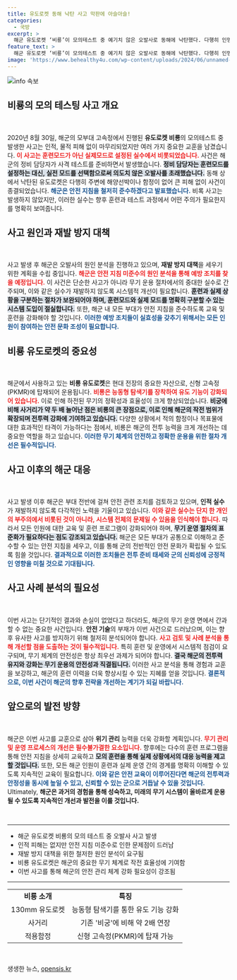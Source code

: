 ```yaml
---
title: 유도로켓 동해 낙탄 사고 막판에 아슬아슬!
categories:
  - 국방
excerpt: >
  해군 유도로켓 ‘비룡’이 모의테스트 중 예기치 않은 오발사로 동해에 낙탄했다. 다행히 인명 피해는 없었으나, 안전지침 미준수가 원인으로 지적되며 철저한 원인 분석과 재발 방지책 마련이 요구된다.
feature_text: >
  해군 유도로켓 ‘비룡’이 모의테스트 중 예기치 않은 오발사로 동해에 낙탄했다. 다행히 인명 피해는 없었으나, 안전지침 미준수가 원인으로 지적되며 철저한 원인 분석과 재발 방지책 마련이 요구된다.
image: 'https://www.behealthy4u.com/wp-content/uploads/2024/06/unnamed-file.png'
---
```


<p><img src="https://www.behealthy4u.com/wp-content/uploads/2024/06/unnamed-file.png" alt="info 속보" /></p>

<h2 data-ke-size="size26">비룡의 모의 테스팅 사고 개요</h2>

<p data-ke-size="size16">&nbsp;</p>

<p>2020년 8월 30일, 해군의 모부대 고속정에서 진행된 <b>유도로켓 비룡</b>의 모의테스트 중 발생한 사고는 인적, 물적 피해 없이 마무리되었지만 여러 가지 중요한 교훈을 남겼습니다. <b><span style="color: #ee2323;">이 사고는 훈련모드가 아닌 실제모드로 설정된 실수에서 비롯되었습니다.</span></b> 사건은 해군의 정비 담당자가 사격 테스트를 준비하면서 발생했습니다. <b><span style="background-color: #21538527;">정비 담당자는 훈련모드를 설정하는 대신, 실전 모드를 선택함으로써 의도치 않은 오발사를 초래했습니다.</span></b> 동해 상에서 낙탄된 유도로켓은 다행히 주변에 해양선박이나 함정이 없어 큰 피해 없이 사건이 종결되었습니다. <b><span style="color: #1a5490;">해군은 안전 지침을 철저히 준수하겠다고 발표했습니다.</span></b> 비록 사고는 발생하지 않았지만, 이러한 실수는 향후 훈련과 테스트 과정에서 어떤 주의가 필요한지를 명확히 보여줍니다.</p>

<h2 data-ke-size="size26">사고 원인과 재발 방지 대책</h2>

<p data-ke-size="size16">&nbsp;</p>

<p>사고 발생 후 해군은 오발사의 원인 분석을 진행하고 있으며, <b>재발 방지 대책</b>을 세우기 위한 계획을 수립 중입니다. <b><span style="color: #ee2323;">해군은 안전 지침 미준수의 원인 분석을 통해 예방 조치를 찾을 예정입니다.</span></b> 이 사건은 단순한 사고가 아니라 무기 운용 절차에서의 중대한 실수로 간주되며, 이와 같은 실수가 재발하지 않도록 시스템적 개선이 필요합니다. <b><span style="background-color: #21538527;">훈련과 실제 상황을 구분하는 절차가 보완되어야 하며, 훈련모드와 실제 모드를 명확히 구분할 수 있는 시스템 도입이 절실합니다.</span></b> 또한, 해군 내 모든 부대가 안전 지침을 준수하도록 교육 및 훈련을 강화해야 할 것입니다. <b><span style="color: #1a5490;">이러한 예방 조치들이 실효성을 갖추기 위해서는 모든 인원이 참여하는 안전 문화 조성이 필요합니다.</span></b></p>

<h2 data-ke-size="size26">비룡 유도로켓의 중요성</h2>

<p data-ke-size="size16">&nbsp;</p>

<p>해군에서 사용하고 있는 <b>비룡 유도로켓</b>은 현대 전장의 중요한 자산으로, 신형 고속정(PKMR)에 탑재되어 운용됩니다. <b><span style="color: #ee2323;">비룡은 능동형 탐색기를 장착하여 유도 기능이 강화되어 있습니다.</span></b> 이로 인해 하전된 무기의 정확성과 효율성이 크게 향상되었습니다. <b><span style="background-color: #21538527;">비궁에 비해 사거리가 약 두 배 늘어난 점은 비룡의 큰 장점으로, 이로 인해 해군의 작전 범위가 확장되며 전투력 강화에 기여하고 있습니다.</span></b> 다양한 상황에서 적의 함정이나 목표물에 대한 효과적인 타격이 가능하다는 점에서, 비룡은 해군의 전투 능력을 크게 개선하는 데 중요한 역할을 하고 있습니다. <b><span style="color: #1a5490;">이러한 무기 체계의 안전하고 정확한 운용을 위한 절차 개선은 필수적입니다.</span></b></p>

<h2 data-ke-size="size26">사고 이후의 해군 대응</h2>

<p data-ke-size="size16">&nbsp;</p>

<p>사고 발생 이후 해군은 부대 전반에 걸쳐 안전 관련 조치를 검토하고 있으며, <b>인적 실수</b>가 재발하지 않도록 다각적인 노력을 기울이고 있습니다. <b><span style="color: #ee2323;">이와 같은 실수는 단지 한 개인의 부주의에서 비롯된 것이 아니라, 시스템 전체의 문제일 수 있음을 인식해야 합니다.</span></b> 따라서 모든 인원에 대한 교육 및 훈련 프로그램이 강화되어야 하며, <b><span style="background-color: #21538527;">무기 운영 절차의 표준화가 필요하다는 점도 강조되고 있습니다.</span></b> 해군은 모든 부대가 공통으로 이해하고 준수할 수 있는 안전 지침을 세우고, 이를 통해 군의 전반적인 안전 문화가 확립될 수 있도록 힘쓸 것입니다. <b><span style="color: #1a5490;">결과적으로 이러한 조치들은 전투 준비 태세와 군의 신뢰성에 긍정적인 영향을 미칠 것으로 기대됩니다.</span></b></p>

<h2 data-ke-size="size26">사고 사례 분석의 필요성</h2>

<p data-ke-size="size16">&nbsp;</p>

<p>이번 사고는 단기적인 결과와 손실이 없었다고 하더라도, 해군의 무기 운영 면에서 간과할 수 없는 중요한 사건입니다. <b>안전 기술</b>의 부재가 이번 사건으로 드러났으며, 이는 향후 유사한 사고를 방지하기 위해 철저히 분석되어야 합니다. <b><span style="color: #ee2323;">사고 검토 및 사례 분석을 통해 개선할 점을 도출하는 것이 필수적입니다.</span></b> 특히 훈련 및 운영에서 시스템적 점검이 요구되며, 무기 체계의 안전성은 항상 최우선 과제가 되어야 합니다. <b><span style="background-color: #21538527;">결국 해군의 전투력 유지와 강화는 무기 운용의 안전성과 직결됩니다.</span></b> 이러한 사고 분석을 통해 경험과 교훈을 보강하고, 해군의 훈련 이력을 더욱 향상시킬 수 있는 지혜를 얻을 것입니다. <b><span style="color: #1a5490;">결론적으로, 이번 사건이 해군의 향후 전략을 개선하는 계기가 되길 바랍니다.</span></b></p>

<h2 data-ke-size="size26">앞으로의 발전 방향</h2>

<p data-ke-size="size16">&nbsp;</p>

<p>해군은 이번 사고를 교훈으로 삼아 <b>위기 관리</b> 능력을 더욱 강화할 계획입니다. <b><span style="color: #ee2323;">무기 관리 및 운영 프로세스의 개선은 필수불가결한 요소입니다.</span></b> 향후에는 다수의 훈련 프로그램을 통해 안전 지침을 상세히 교육하고 <b><span style="background-color: #21538527;">모의 훈련을 통해 실제 상황에서의 대응 능력을 제고할 것입니다.</span></b> 또한, 모든 해군 인원이 훈련과 실제 운영 간의 경계를 명확히 이해할 수 있도록 지속적인 교육이 필요합니다. <b><span style="color: #1a5490;">이와 같은 안전 교육이 이루어진다면 해군의 전투력과 안정성을 동시에 높일 수 있고, 신뢰할 수 있는 군으로 거듭날 수 있을 것입니다.</span></b> Ultimately, <b>해군은 과거의 경험을 통해 성숙하고, 미래의 무기 시스템이 올바르게 운용될 수 있도록 지속적인 개선과 발전을 이룰 것입니다.</b></p>

<p data-ke-size="size16">&nbsp;</p>

<hr />

<ul>
<li>해군 유도로켓 비룡의 모의 테스트 중 오발사 사고 발생</li>
<li>인적 피해는 없지만 안전 지침 미준수로 인한 문제점이 드러남</li>
<li>재발 방지 대책을 위한 철저한 원인 분석이 요구됨</li>
<li>비룡 유도로켓은 해군의 중요한 무기 체계로 작전 효율성에 기여함</li>
<li>이번 사고를 통해 해군의 안전 관리 체계 강화 필요성이 강조됨</li>
</ul>

<hr />

<table style="width: 100%; border-collapse: collapse;">
<tr style="height: 17px;">
<td style="text-align: center; height: 17px;"><b>비룡 소개</b></td>
<td style="text-align: center; height: 17px;"><b>특징</b></td>
</tr>
<tr style="height: 17px;">
<td style="text-align: center; height: 17px;">130mm 유도로켓</td>
<td style="text-align: center; height: 17px;">능동형 탐색기를 통한 유도 기능 강화</td>
</tr>
<tr style="height: 17px;">
<td style="text-align: center; height: 17px;">사거리</td>
<td style="text-align: center; height: 17px;">기존 '비궁'에 비해 약 2배 연장</td>
</tr>
<tr style="height: 17px;">
<td style="text-align: center; height: 17px;">적용함정</td>
<td style="text-align: center; height: 17px;">신형 고속정(PKMR)에 탑재 가능</td>
</tr>
</table>

<p data-ke-size="size16">&nbsp;</p>
생생한 뉴스, <a href="https://opensis.kr" rel="dofollow">opensis.kr</a>



